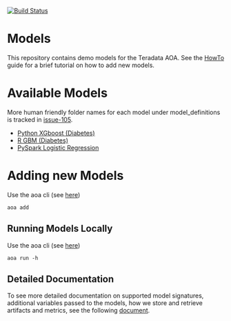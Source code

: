 [![Build Status](https://dev.azure.com/teradata-consulting/AnalyticOps/_apis/build/status/ThinkBigAnalytics.AoaDemoModels?branchName=master)](https://dev.azure.com/teradata-consulting/AnalyticOps/_build/latest?definitionId=95&branchName=master)

# Models

This repository contains demo models for the Teradata AOA. See the [HowTo](./HOWTO.md) guide for a brief tutorial on how to add new models.

# Available Models

More human friendly folder names for each model under model_definitions is tracked in [issue-105](https://github.com/ThinkBigAnalytics/AoaCoreService/issues/105).

- [Python XGboost (Diabetes)](model_definitions/03c9a01f-bd46-4e7c-9a60-4282039094e6)
- [R GBM (Diabetes)](model_definitions/bf6a52b2-b595-4358-ac4f-24fb41a85c45)
- [PySpark Logistic Regression](model_definitions/149e31ed-c554-46b4-95d2-00c5c43320fb)


# Adding new Models

Use the aoa cli (see [here](https://pypi.org/project/aoa/))

```
aoa add
```

## Running Models Locally

Use the aoa cli (see [here](https://pypi.org/project/aoa/))

```
aoa run -h
```
    
## Detailed Documentation

To see more detailed documentation on supported model signatures, additional variables passed to the models, how we store and retrieve artifacts and metrics, see the following [document](https://github.com/ThinkBigAnalytics/AoaCoreService/blob/master/docs/ModelsSupport.md).
